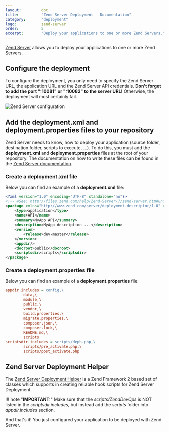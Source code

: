 ```yaml
---
layout:         doc
title:          "Zend Server Deployment - Documentation"
category:       "deployment"
logo:           zend-server
order:          5
excerpt:        "Deploy your applications to one or more Zend Servers."
---
```


[Zend Server](http://www.zend.com/en/products/zend_server) allows you to deploy your applications to one or more Zend Servers.

## Configure the deployment
To configure the deployment, you only need to specify the Zend Server URL, the application URL and the Zend Server API credentials. **Don't forget to add the port ":10081" or ":10082" to the server URL!** Otherwise, the deployment will most certainly fail.

![Zend Server configuration](/assets/doc/deployment/zend-server/configuration.png)

## Add the deployment.xml and deployment.properties files to your repository
Zend Server needs to know, how to deploy your application (source folder, destination folder, scripts to execute, ...).
To do this, you must add the **deployment.xml** and **deployment.properties** files at the root of your repository.
The documentation on how to write these files can be found in the [Zend Server documentation](http://files.zend.com/help/Zend-Server/content/the_xml_descriptor_file.htm).

### Create a deployment.xml file

Below you can find an example of a **deployment.xml** file:

```xml
<?xml version="1.0" encoding="UTF-8" standalone="no"?>
<!-- @See: http://files.zend.com/help/Zend-Server-7/zend-server.htm#understanding_the_package_structure.htm -->
<package xmlns="http://www.zend.com/server/deployment-descriptor/1.0" version="1.0">
    <type>application</type>
    <name>API</name>
    <summary>MyApp API</summary>
    <description>MyApp description ...</description>
    <version>
        <release>dev-master</release>
    </version>
    <appdir/>
    <docroot>public</docroot>
    <scriptsdir>scripts</scriptsdir>
</package>
```

### Create a deployment.properties file

Below you can find an example of a **deployment.properties** file:

```ini
appdir.includes = config,\
		data,\
		module,\
		public,\
		vendor,\
		build.properties,\
		migrate.properties,\
		composer.json,\
		composer.lock,\
		README.md,\
		scripts
scriptsdir.includes = scripts/deph.php,\
        scripts/pre_activate.php,\
        scripts/post_activate.php
```

## Zend Server Deployment Helper

The [Zend Server Deployment Helper](https://github.com/zend-patterns/ZendServerDeploymentHelper) is a Zend Framework 2 based set of classes which supports in creating reliable hook scripts for Zend Server Deployment.

!!! note "**IMPORTANT:**" 
    Make sure that the *scripts/ZendDevOps* is NOT listed in the *scriptsdir.includes*, but instead add the *scripts* folder into *appdir.includes* section.


And that's it! You just configured your application to be deployed with Zend Server.
